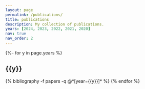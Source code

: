 ```yaml
---
layout: page
permalink: /publications/
title: publications
description: My collection of publications.
years: [2024, 2023, 2022, 2021, 2020]
nav: true
nav_order: 2
---
```

<!-- _pages/publications.md -->
<div class="publications">

{%- for y in page.years %}
  <h2 class="year">{{y}}</h2>
  {% bibliography -f papers -q @*[year={{y}}]* %}
{% endfor %}

</div>

